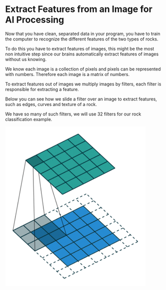 # Extract Features from an Image for AI Processing

Now that you have clean, separated data in your program, you have to train the computer to recognize the different features of the two types of rocks.

To do this you have to extract features of images, this might be the most non intuitive step since our brains automatically extract features of images without us knowing.

We know each image is a collection of pixels and pixels can be represented with numbers. Therefore each image is a matrix of numbers.

To extract features out of images we multiply images by filters, each filter is responsible for extracting a feature.

Below you can see how we slide a filter over an image to extract features, such as edges, curves and texture of a rock.

We have so many of such filters, we will use 32 filters for our rock classification example.

<img src="../Media/convv.gif" width="450" align="center">
